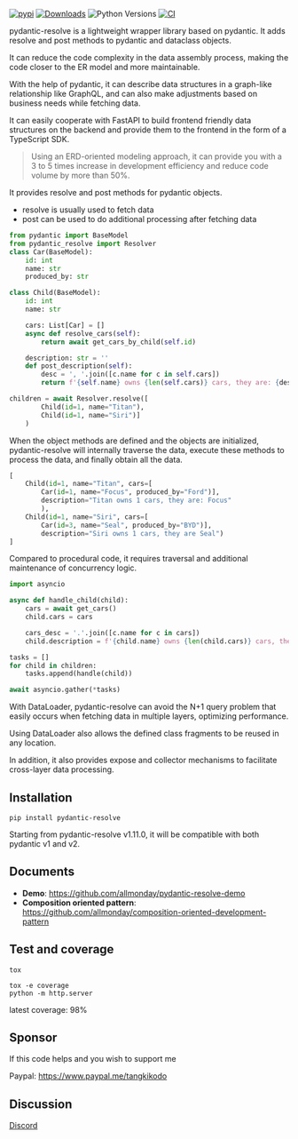 [![pypi](https://img.shields.io/pypi/v/pydantic-resolve.svg)](https://pypi.python.org/pypi/pydantic-resolve)
[![Downloads](https://static.pepy.tech/personalized-badge/pydantic-resolve?period=month&units=abbreviation&left_color=grey&right_color=orange&left_text=Downloads)](https://pepy.tech/project/pydantic-resolve)
![Python Versions](https://img.shields.io/pypi/pyversions/pydantic-resolve)
[![CI](https://github.com/allmonday/pydantic_resolve/actions/workflows/ci.yml/badge.svg)](https://github.com/allmonday/pydantic_resolve/actions/workflows/ci.yml)

pydantic-resolve is a lightweight wrapper library based on pydantic. It adds resolve and post methods to pydantic and dataclass objects.

It can reduce the code complexity in the data assembly process, making the code closer to the ER model and more maintainable.

With the help of pydantic, it can describe data structures in a graph-like relationship like GraphQL, and can also make adjustments based on business needs while fetching data.

It can easily cooperate with FastAPI to build frontend friendly data structures on the backend and provide them to the frontend in the form of a TypeScript SDK.

> Using an ERD-oriented modeling approach, it can provide you with a 3 to 5 times increase in development efficiency and reduce code volume by more than 50%.

It provides resolve and post methods for pydantic objects.

- resolve is usually used to fetch data
- post can be used to do additional processing after fetching data

```python hl_lines="13 17"
from pydantic import BaseModel
from pydantic_resolve import Resolver
class Car(BaseModel):
    id: int
    name: str
    produced_by: str

class Child(BaseModel):
    id: int
    name: str

    cars: List[Car] = []
    async def resolve_cars(self):
        return await get_cars_by_child(self.id)

    description: str = ''
    def post_description(self):
        desc = ', '.join([c.name for c in self.cars])
        return f'{self.name} owns {len(self.cars)} cars, they are: {desc}'

children = await Resolver.resolve([
        Child(id=1, name="Titan"),
        Child(id=1, name="Siri")]
    )

```

When the object methods are defined and the objects are initialized, pydantic-resolve will internally traverse the data, execute these methods to process the data, and finally obtain all the data.

```python
[
    Child(id=1, name="Titan", cars=[
        Car(id=1, name="Focus", produced_by="Ford")],
        description="Titan owns 1 cars, they are: Focus"
        ),
    Child(id=1, name="Siri", cars=[
        Car(id=3, name="Seal", produced_by="BYD")],
        description="Siri owns 1 cars, they are Seal")
]
```

Compared to procedural code, it requires traversal and additional maintenance of concurrency logic.

```python
import asyncio

async def handle_child(child):
    cars = await get_cars()
    child.cars = cars

    cars_desc = '.'.join([c.name for c in cars])
    child.description = f'{child.name} owns {len(child.cars)} cars, they are: {car_desc}'

tasks = []
for child in children:
    tasks.append(handle(child))

await asyncio.gather(*tasks)
```


With DataLoader, pydantic-resolve can avoid the N+1 query problem that easily occurs when fetching data in multiple layers, optimizing performance.

Using DataLoader also allows the defined class fragments to be reused in any location.

In addition, it also provides expose and collector mechanisms to facilitate cross-layer data processing.


## Installation

```
pip install pydantic-resolve
```

Starting from pydantic-resolve v1.11.0, it will be compatible with both pydantic v1 and v2.


## Documents

- **Demo**: https://github.com/allmonday/pydantic-resolve-demo
- **Composition oriented pattern**: https://github.com/allmonday/composition-oriented-development-pattern

## Test and coverage

```shell
tox
```

```shell
tox -e coverage
python -m http.server
```

latest coverage: 98%

## Sponsor

If this code helps and you wish to support me

Paypal: https://www.paypal.me/tangkikodo

## Discussion

[Discord](https://discord.com/channels/1197929379951558797/1197929379951558800)
